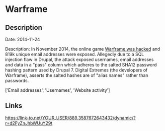 # Warframe

## Description

Date: 2014-11-24

Description:
In November 2014, the online game <a href="http://motherboard.vice.com/read/gaming-site-warframe-hacked" target="_blank" rel="noopener">Warframe was hacked</a> and 819k unique email addresses were exposed. Allegedly due to a SQL injection flaw in Drupal, the attack exposed usernames, email addresses and data in a "pass" column which adheres to the salted SHA12 password hashing pattern used by Drupal 7. Digital Extremes (the developers of Warframe), asserts the salted hashes are of "alias names" rather than passwords.


['Email addresses', 'Usernames', 'Website activity']

## Links

https://link-to.net/YOUR_USER/889.3587672643432/dynamic/?r=d2FyZnJhbWUuY29t